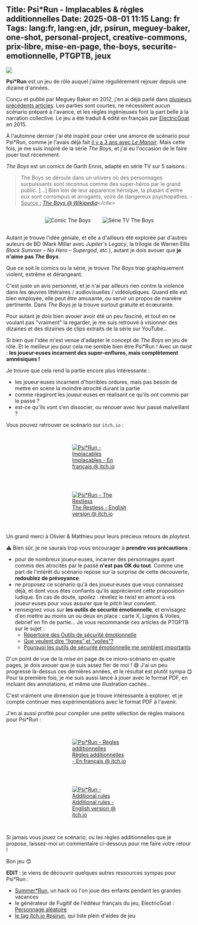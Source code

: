 Title: Psi*Run - Implacables & règles additionnelles
Date: 2025-08-01 11:15
Lang: fr
Tags: lang:fr, lang:en, jdr, psirun, meguey-baker, one-shot, personal-project, creative-commons, prix-libre, mise-en-page, the-boys, securite-emotionnelle, PTGPTB, jeux
---
![](images/2025/08/PsiRun-cover.jpg)

**Psi\*Run** est un jeu de rôle auquel j'aime régulièrement rejouer depuis une dizaine d'années.

Conçu et publié par Meguey Baker en 2012, j'en ai déjà parlé dans [plusieurs précédents articles](/lucas/blog/tag/psirun.html).
Les parties sont courtes, ne nécessitent aucun scénario préparé à l'avance,
et les règles ingénieuses font la part belle à la narration collective.
Le jeu a été traduit & édité en français par [ElectricGoat](https://electric-goat.net/products/1) en 2015.

À l'automne dernier j'ai été inspiré pour créer une amorce de scénario pour Psi\*Run,
comme je l'avais déjà fait [il y a 3 ans avec _Le Manoir_](https://chezsoi.org/lucas/blog/psirun-le-manoir.html).
Mais cette fois, je me suis inspiré de la série _The Boys_, et j'ai eu l'occasion de le faire jouer tout récemment.

_The Boys_ est un comics de Garth Ennis, adapté en série TV sur 5 saisons :

> The Boys se déroule dans un univers où des personnages surpuissants sont reconnus comme des super-héros par le grand public. [...] Bien loin de leur apparence héroïque, la plupart d'entre eux sont corrompus et arrogants, voire de dangereux psychopathes. - <u>Source :</u>  <cite>[_The Boys_ @ Wikipedia](https://fr.wikipedia.org/wiki/The_Boys_(s%C3%A9rie_t%C3%A9l%C3%A9vis%C3%A9e))</cite>

<div class="side-by-side">
  <img alt="Comic The Boys" src="images/2025/08/TheBoys-comics.png">
  <img alt="Série TV The Boys" src="images/2025/08/TheBoys-serie.jpg">
</div>

Autant je trouve l'idée géniale, et elle a d'ailleurs été explorée par d'autres auteurs de BD (Mark Millar avec _Jupiter's Legacy_, la trilogie de Warren Ellis _Black Summer – No Hero – Supergod_, etc.), autant je dois avouer que **je n'aime pas _The Boys_**.

Que ce soit le comics ou la série, je trouve _The Boys_ trop graphiquement violent, extrême et dérangeant.

C'est juste un avis personnel, et je n'ai par ailleurs rien contre la violence dans les œuvres littéraires / audiovisuelles / vidéoludiques. Quand elle est bien employée, elle peut être amusante, ou servir un propos de manière pertinente. Dans _The Boys_ je la trouve surtout gratuite et écœurante.

Pour autant je dois bien avouer avoir été un peu fasciné,
et tout en ne voulant pas "vraiment" la regarder,
je me suis retrouvé à visionner des dizaines et des dizaines de clips extraits de la série sur YouTube...

Si bien que l'idée m'est venue d'adapter le concept de _The Boys_ en jeu de rôle.
Et le meilleur jeu pour cela me semble bien être Psi\*Run !
Avec un _twist_ : **les joueur·euses incarnent des super-enflures, mais complètement amnésiques !**

Je trouve que cela rend la partie encore plus intéressante :

* les joueur·euses incarnent d'horribles ordures, mais pas besoin de mettre en scène la moindre atrocité durant la partie
* comme réagiront les joueur·euses en réalisant ce qu'ils ont commis par le passé ?
* est-ce qu'ils vont s'en dissocier, ou renouer avec leur passé malveillant ?

Vous pouvez retrouver ce scénario sur `itch.io` :

<div class="side-by-side">
  <a href="https://lucas-c.itch.io/psirun-implacables">
    <figure>
      <img alt="Psi*Run - Implacables" src="images/2025/08/PsiRun-Implacables-titre.png">
      <figcaption>Implacables - En français @ itch.io</figcaption>
    </figure>
  </a>
  <a href="https://lucas-c.itch.io/psirun-the-restless">
    <figure>
      <img alt="Psi*Run - The Restless" src="images/2025/08/PsiRun-TheRestless-title.png">
      <figcaption>The Restless - English version @ itch.io</figcaption>
    </figure>
  </a>
</div>

Un grand merci à Olivier & Matthieu pour leurs précieux retours de _playtest_.

⚠️ Bien sûr, je ne saurais trop vous encourager à **prendre vos précautions** :

* pour de nombreux joueur·euses, incarner des personnages ayant commis des atrocités par le passé **n'est pas OK du tout**. Comme une part de l'intérêt du scénario repose sur la surprise de cette découverte, **redoublez de prévoyance**.
* ne proposez ce scénario qu'à des joueur·euses que vous connaissez déjà, et dont vous êtes confiants qu'ils apprécieront cette proposition ludique. En cas de doute, _spoilez_ : révélez le _twist_ en amont à vos joueur·euses pour vous assurer que le _pitch_ leur convient.
* renseignez vous sur **les outils de sécurité émotionnelle**, et envisagez d'en mettre au moins un ou deux en place : carte X, Lignes & Voiles, debrief en fin de partie... Je vous recommande ces articles de PTGPTB sur le sujet :
    + [Répertoire des Outils de sécurité émotionnelle](https://ptgptb.fr/outils-securite-emotionnelle)
    + [Que veulent dire “lignes” et “voiles”?](https://ptgptb.fr/que-veulent-dire-lignes-et-voiles)
    + [Pourquoi les outils de sécurité émotionnelle me semblent importants](https://ptgptb.fr/importance-outils-securite-emotionnelle)

D'un point de vue de la mise en page de ce micro-scénario en quatre pages,
je dois avouer que je suis assez fier de moi ! 😅
J'ai un peu progressé là-dessus ces dernières années, et le résultat est plutôt sympa 😊
Pour la première fois, je me suis aussi lancé à jouer avec le format PDF,
en incluant des annotations, et même une illustration cachée...

C'est vraiment une dimension que je trouve intéressante à explorer,
et je compte continuer mes expérimentations avec le format PDF à l'avenir.

J'en ai aussi profité pour compiler une petite sélection de règles maisons pour Psi*Run :

<div class="side-by-side">
  <a href="https://lucas-c.itch.io/psirun-regles-additionnelles">
    <figure>
      <img alt="Psi*Run - Règles additionnelles" src="images/2025/08/PsiRun-ReglesAdditionnelles-baniere.png">
      <figcaption>Règles additionnelles - En français @ itch.io</figcaption>
    </figure>
  </a>
  <a href="https://lucas-c.itch.io/psirun-extra-rules">
    <figure>
      <img alt="Psi*Run - Additional rules" src="images/2025/08/PsiRun-ExtraRules-banner.png">
      <figcaption>Additional rules - English version @ itch.io</figcaption>
    </figure>
  </a>
</div>

Si jamais vous jouez ce scénario, ou les règles additionnelles que je propose,
laissez-moi un commentaire ci-dessous pour me faire votre retour !

Bon jeu 😊

**EDIT** : je viens de découvrir quelques autres ressources sympas pour Psi*Run :

+ [Summer*Run](https://ragondux.itch.io/summer-run), un hack où l'on joue des enfants pendant les grandes vacances
+ le générateur de Fugitif de l'éditeur français du jeu, ElectricGoat : [Personnage aléatoire](https://electric-goat.net/toolbox/psirun/character)
+ [le tag itch.io #psirun](https://itch.io/physical-games/tag-psirun), qui liste plein d'aides de jeu

<style>
.side-by-side {
  display: flex;
  justify-content: center;
  align-items: center;
  flex-flow: wrap;
}
.side-by-side > * { margin: 1rem; }
@media (min-width:768px) {
  .side-by-side > * {
    display: block;
    max-width: 45%;
  }
}
</style>

<!-- Com'
* [x] https://lucas-c.itch.io : page dédiée + liens depuis autres pages Psi*Run
* [x] https://chezsoi.org/lucas/blog/pages/jeux-de-role.html
* [x] Email Matt & Olivier & Aurélien & Francis
* [x] Discord Electric Goat
* [x] comment on https://lumpley.itch.io/psirun
* [x] https://www.scenariotheque.org
* [x] https://www.casusno.fr/viewtopic.php?p=2281279#p2281279
* [x] https://rpggeek.com/thread/3551731/article/46409338
-->
